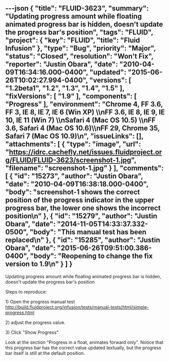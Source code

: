 ---json
{
  "title": "FLUID-3623",
  "summary": "Updating progress amount while floating animated progress bar is hidden, doesn't update the progress bar's position",
  "tags": "FLUID",
  "project": {
    "key": "FLUID",
    "title": "Fluid Infusion"
  },
  "type": "Bug",
  "priority": "Major",
  "status": "Closed",
  "resolution": "Won't Fix",
  "reporter": "Justin Obara",
  "date": "2010-04-09T16:34:16.000-0400",
  "updated": "2015-06-26T10:02:27.994-0400",
  "versions": [
    "1.2beta1",
    "1.2",
    "1.3",
    "1.4",
    "1.5"
  ],
  "fixVersions": [
    "1.9"
  ],
  "components": [
    "Progress"
  ],
  "environment": "Chrome 4, FF 3.6, FF 3, IE 8, IE 7, IE 6 (Win XP) \\\nFF 3.6, IE 8, IE 9, IE 10, IE 11 (Win 7) \\\nSafari 4 (Mac OS 10.5) \\\nFF 3.6, Safari 4 (Mac OS 10.6)\\\nFF 29, Chrome 35, Safari 7 (Mac OS 10.9)\n",
  "issueLinks": [],
  "attachments": [
    {
      "type": "image",
      "url": "https://idrc.cachefly.net/issues.fluidproject.org/FLUID/FLUID-3623/screenshot-1.jpg",
      "filename": "screenshot-1.jpg"
    }
  ],
  "comments": [
    {
      "id": "15273",
      "author": "Justin Obara",
      "date": "2010-04-09T16:38:18.000-0400",
      "body": "screenshot-1 shows the correct position of the progress indicator in the upper progress bar, the lower one shows the incorrect position\n"
    },
    {
      "id": "15279",
      "author": "Justin Obara",
      "date": "2014-11-05T14:33:37.332-0500",
      "body": "This manual test has been replaced\n"
    },
    {
      "id": "15285",
      "author": "Justin Obara",
      "date": "2015-06-26T09:51:00.386-0400",
      "body": "Reopening to change the fix version to 1.9\n"
    }
  ]
}
---
Updating progress amount while floating animated progress bar is hidden, doesn't update the progress bar's position

Steps to reproduce:

1\) Open the progress manual test\
<http://build.fluidproject.org/infusion/tests/manual-tests/html/simple-progress.html>

2\) adjust the progress value.

3\) Click "Show Progress"

Look at the section "Progress in a float, animates forward only". Notice that this progress bar has the correct value updated textually, but the progress bar itself is still at the default position.

        